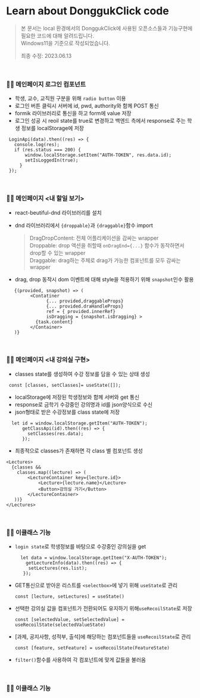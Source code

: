 # Learn about DonggukClick code

> 본 문서는 local 환경에서의 DonggukClick에 사용된 오픈소스들과 기능구현에 필요한 코드에 대해 알려드립니다. <br/>
> Windows11을 기준으로 작성되었습니다. 
> 
> 최종 수정: 2023.06.13

  <br/>

### 🧑‍💻 메인페이지 로그인 컴포넌트

  - 학생, 교수, 교직원 구분을 위해 ```radio button``` 이용
  - 로그인 버튼 클릭시 서버에 id, pwd, authority와 함께 POST 통신
  - formik 라이브러리로 통신을 하고 form에 value 저장
  - 로그인 성공 시 reoil state를 true로 변경하고 백엔드 측에서 response로 주는 학생 정보를 localStorage에 저장
   ```
    LoginApi(data).then((res) => {
      console.log(res);
      if (res.status === 200) {
          window.localStorage.setItem("AUTH-TOKEN", res.data.id);
          setIsLoggedIn(true);
        }
    });
   ```
 <br/>
 
### 🧑‍💻 메인페이지 <내 할일 보기>

  - react-beutiful-dnd 라이브러리를 설치
  - dnd 라이브러리에서 ```{droppable}```과 ```{draggable}```함수 import
  
    > DragDropContent: 전체 어플리케이션을 감싸는 wrapper <br/>
    > Droppable: drop 액션을 취할때 ```onDragEnd={...}``` 함수가 동작하면서 drop할 수 있는 wrapper <br/>
    > Draggable: drag하는 주체로 drag가 가능한 컴포넌트를 모두 감싸는 wrapper <br/>
  - drag, drop 동작시 dom 이벤트에 대해 style을 적용하기 위해 ```snapshot```인수 활용
   ```
      {(provided, snapshot) => (
            <Contatiner
                  {... provided,draggableProps}
                  {... provided.draHandleProps}
                  ref = { provided.innerRef}
                  isDragging = {snapshot.isDragging} >
              {task.content}
            </Container>
      )}
   ```
  <br/>
  
  ### 🧑‍💻 메인페이지 <내 강의실 구현>
  
  - classes state를 생성하여 수강 정보를 담을 수 있는 상태 생성  
  ```
   const [classes, setClasses]= useState([]);
  ```
  - localStorage에 저장된 학생정보와 함께 서버와 get 통신
  - response로 금학기 수강중인 강의명과 id를 json양식으로 수신
  - json형태로 받은 수강정보를 class state에 저장
  ```
    let id = window.localStorage.getItem("AUTH-TOKEN");
        getClassApi(id).then((res) => {
          setClasses(res.data);
        });
  ```
  - 최종적으로 classes가 존재하면 각 class 별 컴포넌트 생성
  ```
  <Lectures>
    {classes &&
      classes.map((lecture) => (
          <LectureContainer key={lecture.id}>
              <Lecture>{lecture.name}</Lecture>
              <Button>강의실 가기</Button>
          </LectureContainer>
     ))}
  </Lectures>
  ```
  <br/>
  
  ### 🧑‍💻 이클래스 기능
  
  - ```login state```로 학생정보를 바탕으로 수강중인 강의실을 get
  
    ```
      let data = window.localStorage.getItem("X-AUTH-TOKEN");
        getLectureInfo(data).then((res) => {
         setLectures(res.list);
       });
    ```
   
  - GET통신으로 받아온 리스트를 ```<selectbox>```에 넣기 위해 ```useState```로 관리
  
    ```const [lecture, setLectures] = useState()```
    
  - 선택한 강의실 값을 컴포넌트가 전환되어도 유지하기 위해```useRecoilState```로 저장
  
    ```const [selectedValue, setSelectedValue] = useRecoilState(selectedValueState)```
    
  - [과제, 공지사항, 성적부, 출석]에 해당하는 컴포넌트들을 ```useRecoilState```로 관리
  
     ```const [feature, setFeature] = useRecoilState(FeatureState)```
     
  - ```filter()```함수를 사용하여 각 컴포넌트에 맞게 값들을 불러옴
 <br/>
 
 ### 🧑‍💻 이클래스 기능

